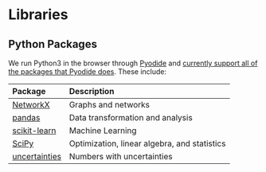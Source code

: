 # Libraries

## Python Packages

We run Python3 in the browser through [Pyodide](https://github.com/iodide-project/pyodide) and [currently support all of the packages that Pyodide does](https://github.com/iodide-project/pyodide/tree/master/packages). These include:

| Package | Description |
| :--- | :--- |
| [NetworkX](https://networkx.github.io/) | Graphs and networks |
| [pandas](https://pandas.pydata.org/) | Data transformation and analysis |
| [scikit-learn](https://scikit-learn.org/stable/) | Machine Learning |
| [SciPy](https://www.scipy.org/) | Optimization, linear algebra, and statistics |
| [uncertainties](https://pythonhosted.org/uncertainties/index.html) | Numbers with uncertainties  |

